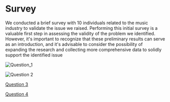 # Survey

We conducted a brief survey with 10 individuals related to the music industry to validate the issue we raised. Performing this initial survey is a valuable first step in assessing the validity of the problem we identified. However, it's important to recognize that these preliminary results can serve as an introduction, and it's advisable to consider the possibility of expanding the research and collecting more comprehensive data to solidly support the identified issue

![Question_1](https://github.com/Javier-de-Jesus-Ortiz-Miss/Proyecto-FIS/blob/hector-branch/Assets/Questions/P1.png)

![Question 2](https://github.com/Javier-de-Jesus-Ortiz-Miss/Proyecto-FIS/blob/hector-branch/Assets/Questions/P2.png)

[Question 3](https://github.com/Javier-de-Jesus-Ortiz-Miss/Proyecto-FIS/blob/hector-branch/Assets/Questions/P3.png)

[Question 4](https://github.com/Javier-de-Jesus-Ortiz-Miss/Proyecto-FIS/blob/hector-branch/Assets/Questions/P4.png)
